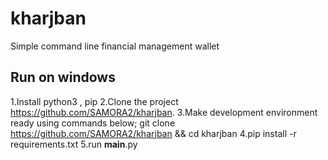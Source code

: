 # kharjban
Simple command line financial management wallet

## Run on windows
1.Install python3 , pip
2.Clone the project https://github.com/SAMORA2/kharjban.
3.Make development environment ready using commands below;
git clone https://github.com/SAMORA2/kharjban && cd kharjban
4.pip install -r requirements.txt
5.run __main__.py
